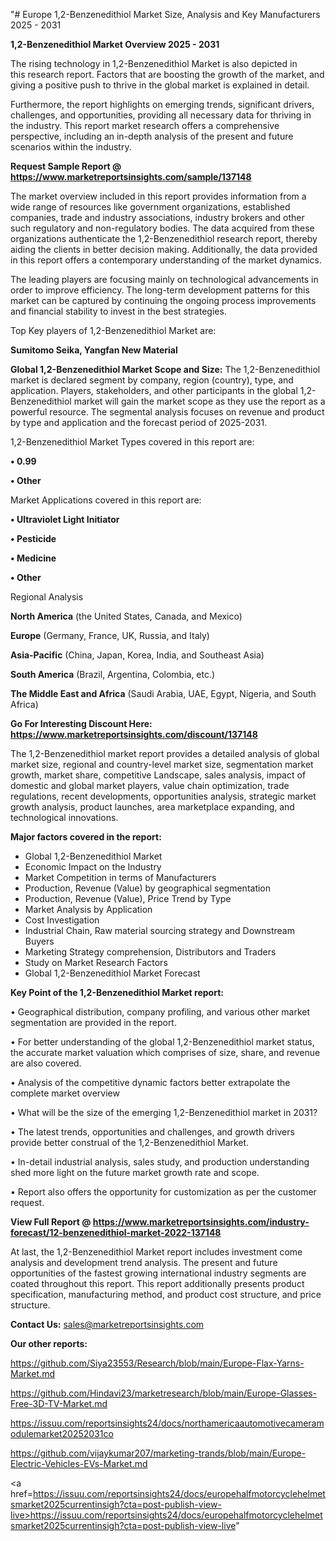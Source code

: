 "# Europe 1,2-Benzenedithiol Market Size, Analysis and Key Manufacturers 2025 - 2031

<Strong> 1,2-Benzenedithiol Market Overview 2025 - 2031</strong>

The rising technology in 1,2-Benzenedithiol Market is also depicted in this research report. Factors that are boosting the growth of the market, and giving a positive push to thrive in the global market is explained in detail.

Furthermore, the report highlights on emerging trends, significant drivers, challenges, and opportunities, providing all necessary data for thriving in the industry. This report market research offers a comprehensive perspective, including an in-depth analysis of the present and future scenarios within the industry.

<strong>Request Sample Report @ <a href=https://www.marketreportsinsights.com/sample/137148>https://www.marketreportsinsights.com/sample/137148</a></strong>

The market overview included in this report provides information from a wide range of resources like government organizations, established companies, trade and industry associations, industry brokers and other such regulatory and non-regulatory bodies. The data acquired from these organizations authenticate the 1,2-Benzenedithiol research report, thereby aiding the clients in better decision making. Additionally, the data provided in this report offers a contemporary understanding of the market dynamics.

The leading players are focusing mainly on technological advancements in order to improve efficiency. The long-term development patterns for this market can be captured by continuing the ongoing process improvements and financial stability to invest in the best strategies.

Top Key players of 1,2-Benzenedithiol Market are:

<strong>Sumitomo Seika, Yangfan New Material</strong>

<strong><b>Global 1,2-Benzenedithiol Market Scope and Size:</b></strong>
The 1,2-Benzenedithiol market is declared segment by company, region (country), type, and application. Players, stakeholders, and other participants in the global 1,2-Benzenedithiol market will gain the market scope as they use the report as a powerful resource. The segmental analysis focuses on revenue and product by type and application and the forecast period of 2025-2031.

1,2-Benzenedithiol Market Types covered in this report are:

<strong>• 0.99

• Other</strong>

Market Applications covered in this report are:

<strong>• Ultraviolet Light Initiator

• Pesticide

• Medicine

• Other</strong> 

Regional Analysis

<strong>North America</strong> (the United States, Canada, and Mexico)

<strong>Europe</strong> (Germany, France, UK, Russia, and Italy)

<strong>Asia-Pacific</strong> (China, Japan, Korea, India, and Southeast Asia)

<strong>South America</strong> (Brazil, Argentina, Colombia, etc.)

<strong>The Middle East and Africa</strong> (Saudi Arabia, UAE, Egypt, Nigeria, and South Africa)

<strong>Go For Interesting Discount Here: <a href=https://www.marketreportsinsights.com/discount/137148>https://www.marketreportsinsights.com/discount/137148</a></strong>

The 1,2-Benzenedithiol market report provides a detailed analysis of global market size, regional and country-level market size, segmentation market growth, market share, competitive Landscape, sales analysis, impact of domestic and global market players, value chain optimization, trade regulations, recent developments, opportunities analysis, strategic market growth analysis, product launches, area marketplace expanding, and technological innovations.

<strong><b>Major factors covered in the report:</b></strong>
<ul>
  <li>Global 1,2-Benzenedithiol Market </li>
  <li>Economic Impact on the Industry</li>
  <li>Market Competition in terms of Manufacturers</li>
  <li>Production, Revenue (Value) by geographical segmentation</li>
  <li>Production, Revenue (Value), Price Trend by Type</li>
  <li>Market Analysis by Application</li>
  <li>Cost Investigation</li>
  <li>Industrial Chain, Raw material sourcing strategy and Downstream Buyers</li>
  <li>Marketing Strategy comprehension, Distributors and Traders</li>
  <li>Study on Market Research Factors</li>
  <li>Global 1,2-Benzenedithiol Market Forecast</li>
</ul>

<strong><b>Key Point of the 1,2-Benzenedithiol Market report:</b></strong>

• Geographical distribution, company profiling, and various other market segmentation are provided in the report.

• For better understanding of the global 1,2-Benzenedithiol market status, the accurate market valuation which comprises of size, share, and revenue are also covered.

• Analysis of the competitive dynamic factors better extrapolate the complete market overview

• What will be the size of the emerging 1,2-Benzenedithiol market in 2031?

• The latest trends, opportunities and challenges, and growth drivers provide better construal of the 1,2-Benzenedithiol Market.

• In-detail industrial analysis, sales study, and production understanding shed more light on the future market growth rate and scope.

• Report also offers the opportunity for customization as per the customer request.

<strong><b>View Full Report @ <a href=https://www.marketreportsinsights.com/industry-forecast/12-benzenedithiol-market-2022-137148>https://www.marketreportsinsights.com/industry-forecast/12-benzenedithiol-market-2022-137148</a></b></strong>


At last, the 1,2-Benzenedithiol Market report includes investment come analysis and development trend analysis. The present and future opportunities of the fastest growing international industry segments are coated throughout this report. This report additionally presents product specification, manufacturing method, and product cost structure, and price structure.

<strong>Contact Us:</strong>
sales@marketreportsinsights.com

<strong>Our other reports:</strong>

<a href=https://github.com/Siya23553/Research/blob/main/Europe-Flax-Yarns-Market.md>https://github.com/Siya23553/Research/blob/main/Europe-Flax-Yarns-Market.md</a>

<a href=https://github.com/Hindavi23/marketresearch/blob/main/Europe-Glasses-Free-3D-TV-Market.md>https://github.com/Hindavi23/marketresearch/blob/main/Europe-Glasses-Free-3D-TV-Market.md</a>

<a href=https://issuu.com/reportsinsights24/docs/northamericaautomotivecameramodulemarket20252031co>https://issuu.com/reportsinsights24/docs/northamericaautomotivecameramodulemarket20252031co</a>

<a href=https://github.com/vijaykumar207/marketing-trands/blob/main/Europe-Electric-Vehicles-EVs-Market.md>https://github.com/vijaykumar207/marketing-trands/blob/main/Europe-Electric-Vehicles-EVs-Market.md</a>

<a href=https://issuu.com/reportsinsights24/docs/europehalfmotorcyclehelmetsmarket2025currentinsigh?cta=post-publish-view-live>https://issuu.com/reportsinsights24/docs/europehalfmotorcyclehelmetsmarket2025currentinsigh?cta=post-publish-view-live</a>"
